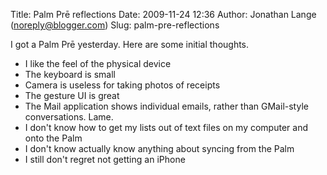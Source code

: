 Title: Palm Prē reflections
Date: 2009-11-24 12:36
Author: Jonathan Lange (noreply@blogger.com)
Slug: palm-pre-reflections

I got a Palm Prē yesterday. Here are some initial thoughts.

<div>

-   I like the feel of the physical device
-   The keyboard is small
-   Camera is useless for taking photos of receipts
-   The gesture UI is great
-   The Mail application shows individual emails, rather than
    GMail-style conversations. Lame.
-   I don't know how to get my lists out of text files on my computer
    and onto the Palm
-   I don't know actually know anything about syncing from the Palm
-   I still don't regret not getting an iPhone

</div>
